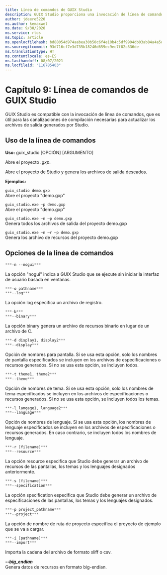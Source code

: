 ```yaml
---
title: Línea de comandos de GUIX Studio
description: GUIX Studio proporciona una invocación de línea de comandos que es útil para las canalizaciones de compilación necesarias para actualizar los archivos de salida generados por Studio.
author: jdeere5220
ms.author: kemaxwel
ms.date: 9/30/2020
ms.service: rtos
ms.topic: article
ms.openlocfilehash: bd88054d974aabea30b50c6f4e10b4c5df9994db03ab84a4a5d8f9394b4d6ed8
ms.sourcegitcommit: 93d716cf7e3d735b18246d659ec9ec7f82c336de
ms.translationtype: HT
ms.contentlocale: es-ES
ms.lasthandoff: 08/07/2021
ms.locfileid: "116785403"
---
```

# <a name="chapter-9-guix-studio-command-line"></a>Capítulo 9: Línea de comandos de GUIX Studio

GUIX Studio es compatible con la invocación de línea de comandos, que es útil para las canalizaciones de compilación necesarias para actualizar los archivos de salida generados por Studio.

## <a name="command-line-usage"></a>Uso de la línea de comandos

**Uso:** guix_studio \[OPCIÓN\] \[ARGUMENTO\]

Abre el proyecto *.gxp*.

Abre el proyecto de Studio y genera los archivos de salida deseados.


**Ejemplos:**

`guix_studio demo.gxp`  
Abre el proyecto "demo.gxp"


`guix_studio.exe –p demo.gxp`  
Abre el proyecto "demo.gxp"


`guix_studio.exe –n –p demo.gxp`  
Genera todos los archivos de salida del proyecto demo.gxp

`guix_studio.exe –n –r –p demo.gxp`  
Genera los archivo de recursos del proyecto demo.gxp


## <a name="command-line-options"></a>Opciones de la línea de comandos

```C
***-n --nogui***  
```

La opción "nogui" indica a GUIX Studio que se ejecute sin iniciar la interfaz de usuario basada en ventanas.

```C
***-o pathname***  
***--log***  
```

La opción log especifica un archivo de registro.

```C
***-b***  
***--binary***  
```

La opción binary genera un archivo de recursos binario en lugar de un archivo de C.

```C
***-d display1, display2***  
***--display***  
```

Opción de nombres para pantalla. Si se usa esta opción, solo los nombres de pantalla especificados se incluyen en los archivos de especificaciones o recursos generados. Si no se usa esta opción, se incluyen todos.

```C
***-t theme1, theme2***  
***--theme***  
```

Opción de nombres de tema. Si se usa esta opción, solo los nombres de tema especificados se incluyen en los archivos de especificaciones o recursos generados. Si no se usa esta opción, se incluyen todos los temas.

```C
***-l langage1, language2***  
***--language***  
```

Opción de nombres de lenguaje. Si se usa esta opción, los nombres de lenguaje especificados se incluyen en los archivos de especificaciones o recursos generados. En caso contrario, se incluyen todos los nombres de lenguaje.

```C
***-r [filename]***  
***--resource***  
```

La opción resource especifica que Studio debe generar un archivo de recursos de las pantallas, los temas y los lenguajes designados anteriormente.

```C
***-s [filename]***  
***--specification***  
```

La opción specification especifica que Studio debe generar un archivo de especificaciones de las pantallas, los temas y los lenguajes designados.

```C
***-p project_pathname***  
***--project***  
```

La opción de nombre de ruta de proyecto especifica el proyecto de ejemplo que se va a cargar.

```C
***-i [pathname]***  
***--import***  
```

Importa la cadena del archivo de formato xliff o csv.

***--big_endian***  
Genera datos de recursos en formato big-endian.
